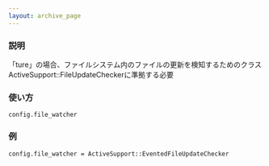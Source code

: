 ```yaml
---
layout: archive_page
---
```

### 説明
「ture」の場合、ファイルシステム内のファイルの更新を検知するためのクラス  
ActiveSupport::FileUpdateCheckerに準拠する必要

### 使い方
    config.file_watcher

### 例
    config.file_watcher = ActiveSupport::EventedFileUpdateChecker
